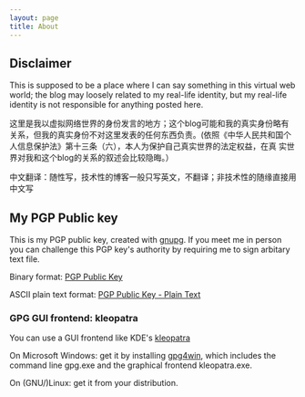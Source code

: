 ```yaml
---
layout: page
title: About
---
```

## Disclaimer

This is supposed to be a place where I can say something in this virtual web world; the blog may loosely related to my real-life identity, but my real-life identity is not responsible for anything posted here.

这里是我以虚拟网络世界的身份发言的地方；这个blog可能和我的真实身份略有关系，但我的真实身份不对这里发表的任何东西负责。(依照《中华人民共和国个人信息保护法》第十三条（六），本人为保护自己真实世界的法定权益，在真
实世界对我和这个blog的关系的叙述会比较隐晦。）

中文翻译：随性写，技术性的博客一般只写英文，不翻译；非技术性的随缘直接用中文写

## My PGP Public key
This is my PGP public key, created with [gnupg](https://www.gnupg.org). If you meet me in person you can challenge this PGP key's authority by requiring me to sign arbitary text file.

Binary format: [PGP Public Key](willy.gpg)

ASCII plain text format: [PGP Public Key - Plain Text](willy-plain.txt)

### GPG GUI frontend: kleopatra
You can use a GUI frontend like KDE's [kleopatra](https://apps.kde.org/kleopatra/)

On Microsoft Windows: get it by installing [gpg4win](https://www.gpg4win.org/download.html), which includes the command line gpg.exe and the graphical frontend kleopatra.exe.

On (GNU/)Linux: get it from your distribution. 
